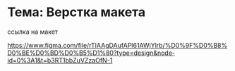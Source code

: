 # Тема: Верстка макета

ссылка на макет

https://www.figma.com/file/rTIAAgDAufAPl61AWjYlrb/%D0%9F%D0%B8%D0%BE%D0%BD%D0%B5%D1%80?type=design&node-id=0%3A1&t=b3RT1bbZuVZzaOfN-1


